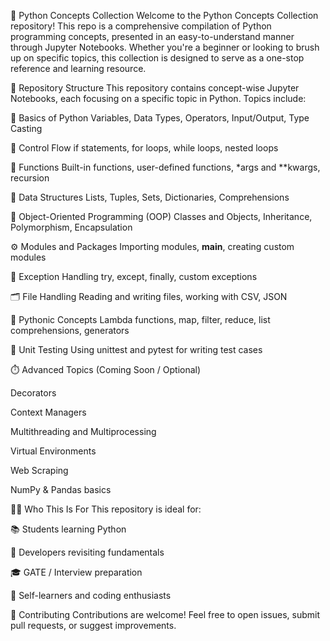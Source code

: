 📘 Python Concepts Collection
Welcome to the Python Concepts Collection repository! This repo is a comprehensive compilation of Python programming concepts, presented in an easy-to-understand manner through Jupyter Notebooks. Whether you're a beginner or looking to brush up on specific topics, this collection is designed to serve as a one-stop reference and learning resource.

📂 Repository Structure
This repository contains concept-wise Jupyter Notebooks, each focusing on a specific topic in Python. Topics include:

📌 Basics of Python
Variables, Data Types, Operators, Input/Output, Type Casting

🔁 Control Flow
if statements, for loops, while loops, nested loops

🧮 Functions
Built-in functions, user-defined functions, *args and **kwargs, recursion

🧱 Data Structures
Lists, Tuples, Sets, Dictionaries, Comprehensions

🧰 Object-Oriented Programming (OOP)
Classes and Objects, Inheritance, Polymorphism, Encapsulation

⚙️ Modules and Packages
Importing modules, __main__, creating custom modules

🧪 Exception Handling
try, except, finally, custom exceptions

🗂️ File Handling
Reading and writing files, working with CSV, JSON

🧹 Pythonic Concepts
Lambda functions, map, filter, reduce, list comprehensions, generators

🧪 Unit Testing
Using unittest and pytest for writing test cases

⏱️ Advanced Topics (Coming Soon / Optional)

Decorators

Context Managers

Multithreading and Multiprocessing

Virtual Environments

Web Scraping

NumPy & Pandas basics

🧑‍💻 Who This Is For
This repository is ideal for:

📚 Students learning Python

🔁 Developers revisiting fundamentals

🎓 GATE / Interview preparation

🧠 Self-learners and coding enthusiasts

🧠 Contributing
Contributions are welcome! Feel free to open issues, submit pull requests, or suggest improvements.
